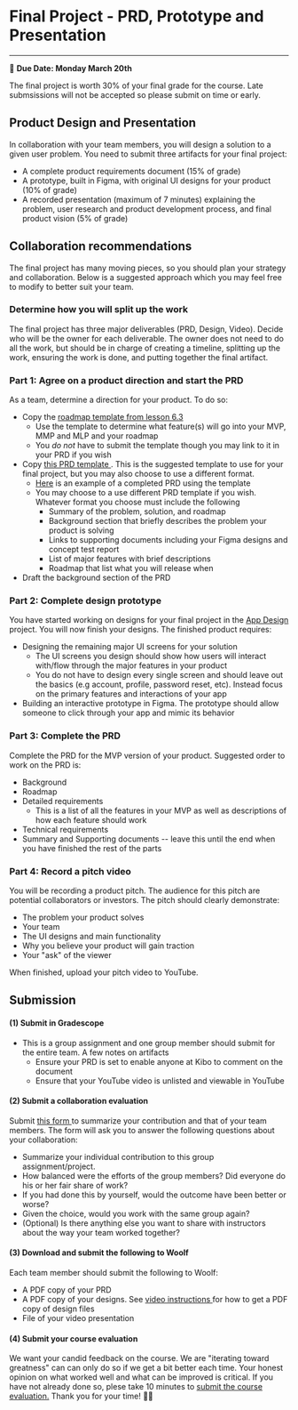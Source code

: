 # Final Project - PRD, Prototype and Presentation
-----
<aside>
  
  📝 **Due Date: Monday March 20th**
 
</aside>

The final project is worth 30% of your final grade for the course. Late submsissions will not be accepted so please submit on time or early. 

## Product Design and Presentation

In collaboration with your team members, you will design a solution to a given user problem.  You need to submit three artifacts for your final project:

- A complete product requirements document (15% of grade)
- A prototype, built in Figma, with original UI designs for your product (10% of grade)
- A recorded presentation (maximum of 7 minutes) explaining the problem, user research and product development process, and final product vision (5% of grade)

## Collaboration recommendations
The final project has many moving pieces, so you should plan your strategy and collaboration. Below is a suggested approach which you may feel free to modify to better suit your team. 

### Determine how you will split up the work 
The final project has three major deliverables (PRD, Design, Video). Decide who will be the owner for each deliverable. The owner does not need to do all the work, but should be in charge of creating a timeline, splitting up the work, ensuring the work is done, and putting together the final artifact. 

### Part 1: Agree on a product direction and start the PRD
As a team, determine a direction for your product. To do so:

- Copy the <a href="https://docs.google.com/presentation/d/1e8IXhSMGBr-EMdVvuHOlX6qfgNINvby5_FRDNIMQmZg/edit" target="_blank"> roadmap template from lesson 6.3 </a>
  - Use the template to determine what feature(s) will go into your MVP, MMP and MLP and your roadmap
  - You *do not* have to submit the template though you may link to it in your PRD if you wish
- Copy <a href="https://docs.google.com/document/d/1uYfwNyXAwu-8-uIQaEGmtt6ZkiztkaaCxHe_XUpPu5U/edit?usp=sharing" target="_blank">this PRD template </a> . This is the suggested template to use for your final project, but you may also choose to use a different format. 
  - <a href="https://docs.google.com/document/d/1Jn-LthvbfhhXjgFwmBImNeozgXrjalPM28sg7UYhGOo/edit?usp=sharing" target="_blank">Here</a> is an example of a completed PRD using the template 
  - You may choose to a use different PRD template if you wish. Whatever format you choose must include the following
    - Summary of the problem, solution, and roadmap
    - Background section that briefly describes the problem your product is solving
    - Links to supporting documents including your Figma designs and concept test report
    - List of major features with brief descriptions
    - Roadmap that list what you will release when
- Draft the background section of the PRD 

### Part 2: Complete design prototype
You have started working on designs for your final project in the [App Design](/app-designs) project. You will now finish your designs. The finished product requires:
- Designing the remaining major UI screens for your solution 
  - The UI screens you design should show how users will interact with/flow through the major features in your product
  - You do not have to design every single screen and should leave out the basics (e.g account, profile, password reset, etc). Instead focus on the primary features and interactions of your app 
- Building an interactive prototype in Figma. The prototype should allow someone to click through your app and mimic its behavior

### Part 3: Complete the PRD 
Complete the PRD for the MVP version of your product. Suggested order to work on the PRD is:
- Background 
- Roadmap
- Detailed requirements 
  - This is a list of all the features in your MVP as well as descriptions of how each feature should work
- Technical requirements
- Summary and Supporting documents -- leave this until the end when you have finished the rest of the parts

### Part 4: Record a pitch video
You will be recording a product pitch. The audience for this pitch are potential collaborators or investors. The pitch should clearly demonstrate:
- The problem your product solves
- Your team
- The UI designs and main functionality
- Why you believe your product will gain traction
- Your "ask" of the viewer 

When finished, upload your pitch video to YouTube. 

## Submission

#### (1) Submit in Gradescope
- This is a group assignment and one group member should submit for the entire team. A few notes on artifacts
  - Ensure your PRD is set to enable anyone at Kibo to comment on the document 
  - Ensure that your YouTube video is unlisted and viewable in YouTube

#### (2) Submit a collaboration evaluation
Submit <a href="https://forms.gle/QcYXFq5SysjjaH3RA" target="_blank"> this form </a>to summarize your contribution and that of your team members. The form will ask you to answer the following questions about your collaboration:
 -  Summarize your individual contribution to this group assignment/project.
 -  How balanced were the efforts of the group members? Did everyone do his or her fair share of work?
-  If you had done this by yourself, would the outcome have been better or worse?
-  Given the choice, would you work with the same group again?
 -  (Optional) Is there anything else you want to share with instructors about the way your team worked together?

#### (3) Download and submit the following to Woolf
Each team member should submit the following to Woolf:
- A PDF copy of your PRD
- A PDF copy of your designs. See <a href="https://www.youtube.com/watch?v=DTk28NTGdkU" target="_blank"> video instructions </a> for how to get a PDF copy of design files
- File of your video presentation


#### (4) Submit your course evaluation
We want your candid feedback on the course. We are "iterating toward greatness" can can only do so if we get a bit better each time. Your honest opinion on what worked well and what can be improved is critical. If you have not already done so, plese take 10 minutes to <a href="https://forms.gle/YxqJs3WpG1JQppAn7" target="_blank">submit the course evaluation.</a> Thank you for your time! 🙏🏿






